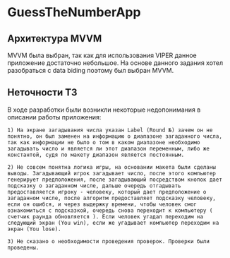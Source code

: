 # GuessTheNumberApp

## Архитектура MVVM

MVVM была выбран, так как для использования VIPER данное приложение достаточно небольшое.
На основе данного задания хотел разобраться с data biding поэтому был выбран MVVM.

## Неточности ТЗ

В ходе разработки были возникли некоторые недопонимания в описании работы приложения:

    1) На экране загадывания числа указан Label (Round №) зачем он не понятно, он был заменен на информацию о диапазоне загаданного числа, так как информации не было о том в каком диапазоне необходимо загадывать число и является ли этот диапазон переменным, либо же константой, судя по макету диапазон является постоянным.
    
    2) Не совсем понятна логика игры, на основании макета были сделаны выводы. Загадывающий игрок загадывает число, после этого компьютер генерирует предположения, после загадывающий посредством кнопок дает подсказку о загаданном числе, дальше очередь отгадывать предоставляется игроку - человеку, который дает предположение о загаданном числе, после алгоритм предоставляет подсказку человеку, если он ошибся, и через выдержку времени, чтобы человек смог ознакомиться с подсказкой, очередь снова переходит к компьютеру ( счетчик раунда обновляется ). Если человек угадал переходим на следующий экран (You win), если же угадывает компьютер переходим на экран (You lose).
    
    3) Не сказано о необходимости проведения проверок. Проверки были проведены.
    



